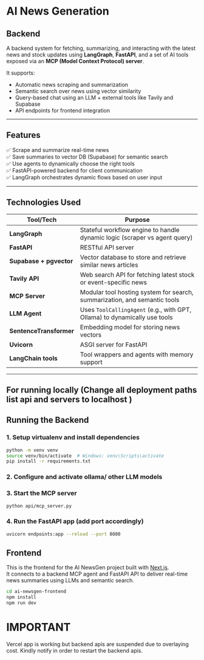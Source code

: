# AI News Generation

## Backend

A backend system for fetching, summarizing, and interacting with the latest news and stock updates using **LangGraph**, **FastAPI**, and a set of AI tools exposed via an **MCP (Model Context Protocol) server**.

It supports:
- Automatic news scraping and summarization
- Semantic search over news using vector similarity
- Query-based chat using an LLM + external tools like Tavily and Supabase
- API endpoints for frontend integration

---

## Features

✅ Scrape and summarize real-time news  
✅ Save summaries to vector DB (Supabase) for semantic search  
✅ Use agents to dynamically choose the right tools  
✅ FastAPI-powered backend for client communication  
✅ LangGraph orchestrates dynamic flows based on user input  

---

## Technologies Used

| Tool/Tech         | Purpose |
|------------------|---------|
| **LangGraph**     | Stateful workflow engine to handle dynamic logic (scraper vs agent query) |
| **FastAPI**       | RESTful API server |
| **Supabase + pgvector** | Vector database to store and retrieve similar news articles |
| **Tavily API**    | Web search API for fetching latest stock or event-specific news |
| **MCP Server**    | Modular tool hosting system for search, summarization, and semantic tools |
| **LLM Agent**     | Uses `ToolCallingAgent` (e.g., with GPT, Ollama) to dynamically use tools |
| **SentenceTransformer** | Embedding model for storing news vectors |
| **Uvicorn**       | ASGI server for FastAPI |
| **LangChain tools** | Tool wrappers and agents with memory support |

---
## For running locally (Change all deployment paths list api and servers to localhost )

## Running the Backend

### 1. Setup virtualenv and install dependencies

```bash
python -m venv venv
source venv/bin/activate  # Windows: venv\Scripts\activate
pip install -r requirements.txt
```
### 2. Configure and activate ollama/ other LLM models 

### 3. Start the MCP server 

```bash
python api/mcp_server.py
```

### 4. Run the FastAPI app (add port accordingly)

```bash
uvicorn endpoints:app --reload --port 8080 
```
## Frontend
  
This is the frontend for the AI NewsGen project built with [Next.js](https://nextjs.org/).  
It connects to a backend MCP agent and FastAPI API to deliver real-time news summaries using LLMs and semantic search.

```bash
cd ai-newsgen-frontend
npm install
npm run dev
```

# IMPORTANT
Vercel app is working but backend apis are suspended due to overlaying cost. Kindly notify in order to restart the backend apis.
